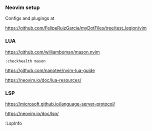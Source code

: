 ### Neovim setup

Configs and plugings at

https://github.com/FelipeRuizGarcia/myDotFiles/tree/test_legion/vim

### LUA


https://github.com/williamboman/mason.nvim

``` :checkhealth mason  ```


https://github.com/nanotee/nvim-lua-guide

https://neovim.io/doc/lua-resources/


### LSP

https://microsoft.github.io/language-server-protocol/

https://neovim.io/doc/lsp/

:LspInfo


